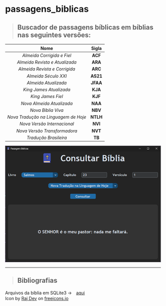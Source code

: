 # passagens_biblicas

>## Buscador de passagens bíblicas em bíblias nas seguintes versões:

|Nome|Sigla|
|:-:|:-:|
|_Almeida Corrigida e Fiel_|**ACF**|
|_Almeida Revista e Atualizada_|**ARA**|
|_Almeida Revista e Corrigida_|**ARC**|
|_Almeida Século XXI_|**AS21**|
|_Almeida Atualizada_|**JFAA**|
|_King James Atualizada_|**KJA**|
|_King James Fiel_|**KJF**|
|_Nova Almeida Atualizada_|**NAA**|
|_Nova Bíblia Viva_|**NBV**|
|_Nova Tradução na Linguagem de Hoje_|**NTLH**|
|_Nova Versão Internacional_|**NVI**|
|_Nova Versão Transformadora_|**NVT**|
|_Tradução Brasileira_|**TB**|
 
![](img/app.png)  

---

>## Bibliografias  

Arquivos da bíblia em SQLite3 →　[aqui](https://altamiro.comunidades.net/biblias)  
Icon by <a href="https://freeicons.io/profile/714">Raj Dev</a> on <a href="https://freeicons.io">freeicons.io</a>